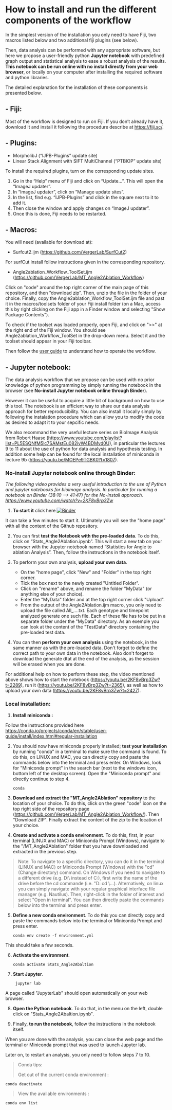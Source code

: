 # How to install and run the different components of the workflow

In the simplest version of the installation you only need to have Fiji, two macros listed below and two additional fiji plugins (see below).

Then, data analysis can be performed with any appropriate software, but here we propose a user-friendly python __Jupyter notebook__ with predefined graph output and statistical analysis to ease a robust analysis of the results.
__This notebook can be run online with no install directly from your web browser__, or locally on your computer after installing the required software and python libraries. 

The detailed explanation for the installation of these components is presented below.

## - Fiji: 
Most of the workflow is designed to run on Fiji. If you don’t already have it, download it and install it following the procedure describe at https://fiji.sc/.

## - Plugins:
- MorpholibJ (“IJPB-Plugins” update site) 
- Linear Stack Alignment with SIFT MultiChannel (“PTBIOP” update site) 

To install the required plugins, turn on the corresponding update sites.
  1. Go in the “Help” menu of Fiji and click on “Update…”. This will open the “ImageJ updater”. 
  2. In “ImageJ updater”, click on “Manage update sites”.
  3. In the list, find e.g. “IJPB-Plugins” and click in the square next to it to add it. 
  4. Then close the window and apply changes on “ImageJ updater”. 
  5. Once this is done, Fiji needs to be restarted. 
 
## - Macros: 
You will need (available for download at): 
- Surfcut2.ijm (https://github.com/VergerLab/SurfCut2) 

For surfCut install follow instructions given in the corresponding repository.


- Angle2ablation_Workflow_ToolSet.ijm (https://github.com/VergerLab/MT_Angle2Ablation_Workflow) 

Click on "code" around the top right corner of the main page of this repository, and then ”download zip”. Then, unzip the file in the folder of your choice. Finally, copy the Angle2ablation_Workflow_ToolSet.ijm file and past it in the macros/toolsets folder of your Fiji install folder (on a Mac, access this by right clicking on the Fiji app in a Finder window and selecting "Show Package Contents"). 

To check if the toolset was loaded properly, open Fiji, and click on ">>" at the right end of the Fiji window. You should see Angle2ablation_Workflow_ToolSet in the drop-down menu. Select it and the toolset should appear in your Fiji toolbar. 

Then follow the [user guide](https://github.com/VergerLab/MT_Angle2Ablation_Workflow/blob/master/Step%20by%20step%20user%20guide_CMTs_draft.pdf) to understand how to operate the workflow.

## - Jupyter notebook: 
The data analysis workflow that we propose can be used with no prior knowledge of python programming by simply running the notebook in the browser (see __No-install Jupyter notebook online through Binder__).

However it can be useful to acquire a little bit of background on how to use this tool. The notebook is an efficient way to share our data analysis approach for better reproducibility. You can also install it locally simply by following the instalation procedure which can allow you to modify the code as desired to adapt it to your sepcific needs.



We also recommand the very useful lecture series on BioImage Analysis from Robert Haase (https://www.youtube.com/playlist?list=PL5ESQNfM5lc7SAMstEu082ivW4BDMvd0U), in particular the lectures 9 to 11 about the use of python for data analysis and hypothesis testing. In addition some help can be found for the local installation of miniconda in lecture 9b (https://youtu.be/MOEPe9TGBK0?t=1807).

### No-install Jupyter notebook online through Binder:
_The following video provides a very useful introduction to the use of Python and jupyter notebooks for bioimage analysis. In particular for running a notebook on Binder (38:10 --> 41:47) for the No-install approach. https://www.youtube.com/watch?v=2KF8vBrp3Zw_

1. __To start it__ click here [![Binder](https://mybinder.org/badge_logo.svg)](https://mybinder.org/v2/gh/VergerLab/MT_Angle2Ablation_Workflow/master)

It can take a few minutes to start it. Ultimately you will see the "home page" with all the content of the Github repository.

2. You can first __test the Notebook with the pre-loaded data__. To do this, click on “Stats_Angle2Ablation.ipynb”. This will start a new tab on your browser with the Jupyter notebook named “Statistics for Angle to ablation Analysis”. Then, follow the instructions in the notebook itself.

3. To perform your own analysis, __upload your own data__. 
 	- On the "home page", click "New" and "Folder" in the top right corner.
 	- Tick the box next to the newly created "Untitled Folder".
 	- Click on "rename" above, and rename the folder "MyData" (or anything else of your choice).
 	- Enter the "MyData" folder and at the top right corner click "Upload".
 	- From the output of the Angle2Ablation.ijm macro, you only need to upload the file called All_….txt. Each genotype and timepoint analyzed generate one such file. Each of these file has to be put in a separate folder under the "MyData" directory. As an exemple you can look at the content of the "TestData" directory containing the pre-loaded test data.

4. You can then __perform your own analysis__ using the notebook, in the same manner as with the pre-loaded data. Don't forget to define the correct path to your own data in the notebook. Also don't forget to download the generate dtat at the end of the analysis, as the session will be erased when you are done.

For additional help on how to perform these step, the video mentioned above shows how to start the notebook (https://youtu.be/2KF8vBrp3Zw?t=2289), run it (https://youtu.be/2KF8vBrp3Zw?t=2365), as well as how to upload your own data (https://youtu.be/2KF8vBrp3Zw?t=2427).

### Local installation:

1. __Install miniconda :__
   
Follow the instructions provided here https://conda.io/projects/conda/en/stable/user-guide/install/index.html#regular-installation

2. You should now have miniconda properly installed; __test your installation__ by running "conda" in a terminal to make sure the command is found. 
To do this, on LINUX and MAC, you can directly copy and paste the commands below into the terminal and press enter. On Windows, look for "Miniconda prompt" in the search bar (next to the windows icon, bottom left of the desktop screen). Open the "Miniconda prompt" and directly continue to step 4.

	   conda


3. __Download and extract the "MT_Angle2Ablation" repository__ to the location of your choice.
   To do this, click on the green "code" icon on the top right side of the repository page (https://github.com/VergerLab/MT_Angle2Ablation_Workflow/). Then "Download ZIP". 
   Finally extract the content of the zip to the location of your choice. 

4. __Create and activate a conda environment__. To do this, first, in your terminal (LINUX and MAC) or Miniconda Prompt (Windows), navigate to the "/MT_Angle2Ablation" folder that you have downloaded and extracted in the previous step.
  > Note: To navigate to a specific directory, you can do it in the terminal (LINUX and MAC) or Miniconda Prompt (Windows) with the "cd" (Change directory) command. On Windows if you need to navigate to a different drive (e.g. D:\ instead of C:\), first write the name of the drive before the cd commande (i.e. "D: cd \\...).
   Alternatively, on linux you can simply navigate with your regular graphical interface file manager (e.g. Nautilus). 
   Then, right-click in the folder of interest and select "Open in terminal".
   You can then directly paste the commands below into the terminal and press enter.
   

5. __Define a new conda environment__. To do this you can directly copy and paste the commands below into the terminal or Miniconda Prompt and press enter.

       conda env create -f environment.yml
   
 This should take a few seconds.

6. __Activate the environment__.

       conda activate Stats_Angle2Abaltion

7. __Start Jupyter__.

		jupyter lab

A page called "JupyterLab" should open automatically on your web browser.

8. __Open the Python notebook__. To do that, in the menu on the left, double click on "Stats_Angle2Abaltion.ipynb".

9. Finally, __to run the notebook__, follow the instructions in the notebook itself.

When you are done with the analysis, you can close the web page and the terminal or Miniconda prompt that was used to launch Jupyter lab.

Later on, to restart an analysis, you only need to follow steps 7 to 10.
  
  > Conda tips:
  >
  > Get out of the current conda environment : 
  
	conda deactivate
  
  > View the available environments : 

	conda env list
